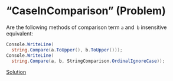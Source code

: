 # “CaseInComparison” (Problem)

Are the following methods of comparison term `a` and` b` insensitive equivalent:

```cs
Console.WriteLine(
  string.Compare(a.ToUpper(), b.ToUpper()));
Console.WriteLine(
  string.Compare(a, b, StringComparison.OrdinalIgnoreCase));
```

[Solution](./CaseInComparison-A.md)